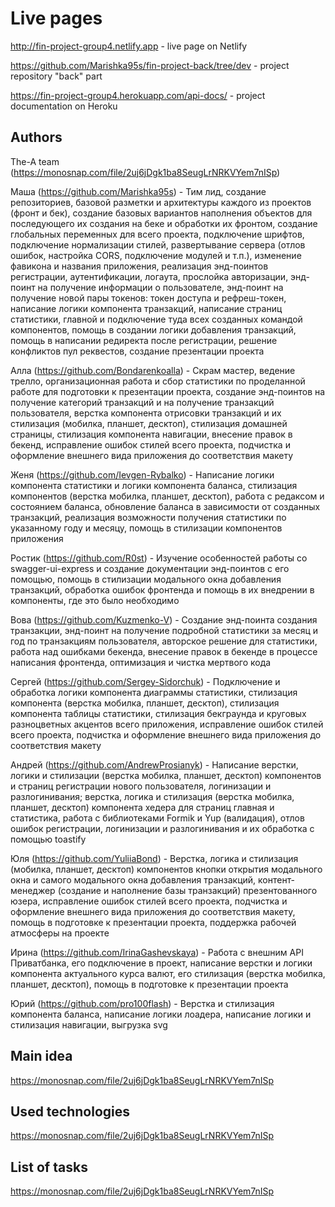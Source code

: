 # Live pages
http://fin-project-group4.netlify.app - live page on Netlify

https://github.com/Marishka95s/fin-project-back/tree/dev - project repository "back" part

https://fin-project-group4.herokuapp.com/api-docs/ - project documentation on Heroku

## Authors
The-A team (https://monosnap.com/file/2uj6jDgk1ba8SeugLrNRKVYem7nISp)

Маша (https://github.com/Marishka95s) -	Тим лид, создание репозиториев, базовой разметки и архитектуры каждого из проектов (фронт и бек), создание базовых вариантов наполнения объектов для последующего их создания на беке и обработки их фронтом, создание глобальных переменных для всего проекта, подключение шрифтов, подключение нормализации стилей, развертывание сервера (отлов ошибок, настройка CORS, подключение модулей и т.п.), изменение фавикона и названия приложения, реализация энд-поинтов регистрации, аутентификации, логаута, прослойка авторизации, энд-поинт на получение информации о пользователе, энд-поинт на получение новой пары токенов: токен доступа и рефреш-токен, написание логики компонента транзакций, написание страниц статистики, главной и подключение туда всех созданных командой компонентов, помощь в создании логики добавления транзакций, помощь в написании редиректа после регистрации, решение конфликтов пул реквестов, создание презентации проекта

Алла (https://github.com/Bondarenkoalla) -	Скрам мастер, ведение трелло, организационная работа и сбор статистики по проделанной работе для подготовки к презентации проекта, создание энд-поинтов на получение категорий транзакций и на получение транзакций пользователя, верстка компонента отрисовки транзакций и их стилизация (мобилка, планшет, десктоп), стилизация домашней страницы, стилизация компонента навигации, внесение правок в бекенд, исправление ошибок стилей всего проекта, подчистка и оформление внешнего вида приложения до соответствия макету

Женя (https://github.com/Ievgen-Rybalko) -	Написание логики компонента статистики и логики компонента баланса, стилизация компонентов (верстка мобилка, планшет, десктоп), работа с редаксом и состоянием баланса, обновление баланса в зависимости от созданных транзакций, реализация возможности получения статистики по указанному году и месяцу, помощь в стилизации компонентов приложения

Ростик (https://github.com/R0st) -	Изучение особенностей работы со swagger-ui-express и создание документации энд-поинтов с его помощью, помощь в стилизации модального окна добавления транзакций, обработка ошибок фронтенда и помощь в их внедрении в компоненты, где это было необходимо

Вова (https://github.com/Kuzmenko-V) -	Создание  энд-поинта создания транзакции, энд-поинт на получение подробной статистики за месяц и год по транзакциям пользователя, авторское решение для статистики, работа над ошибками бекенда, внесение правок в бекенде в процессе написания фронтенда, оптимизация и чистка мертвого кода

Сергей (https://github.com/Sergey-Sidorchuk) -	Подключение и обработка логики компонента диаграммы статистики, стилизация компонента (верстка мобилка, планшет, десктоп), стилизация компонента таблицы статистики, стилизация бекграунда и круговых разноцветных акцентов всего приложения, исправление ошибок стилей всего проекта, подчистка и оформление внешнего вида приложения до соответствия макету

Андрей (https://github.com/AndrewProsianyk) -	Написание верстки, логики и стилизации (верстка мобилка, планшет, десктоп) компонентов и страниц регистрации нового пользователя, логинизации и разлогинивания; верстка, логика и стилизация (верстка мобилка, планшет, десктоп) компонента хедера для страниц главная и статистика, работа с библиотеками Formik и Yup (валидация), отлов ошибок регистрации, логинизации и разлогинивания и их обработка с помощью toastify

Юля	(https://github.com/YuliiaBond) - Верстка, логика и стилизация (мобилка, планшет, десктоп) компонентов кнопки открытия модального окна и самого модального окна добавления транзакций, контент-менеджер (создание и наполнение базы транзакций) презентованного юзера, исправление ошибок стилей всего проекта, подчистка и оформление внешнего вида приложения до соответствия макету, помощь в подготовке к презентации проекта, поддержка рабочей атмосферы на проекте

Ирина (https://github.com/IrinaGashevskaya) -	Работа с внешним АРІ Приватбанка, его подключение в проект, написание верстки и логики компонента актуального курса валют, его стилизация (верстка мобилка, планшет, десктоп), помощь в подготовке к презентации проекта

Юрий (https://github.com/pro100flash) -	Верстка и стилизация компонента баланса, написание логики лоадера, написание логики и стилизация навигации, выгрузка svg 

## Main idea
https://monosnap.com/file/2uj6jDgk1ba8SeugLrNRKVYem7nISp

## Used technologies
https://monosnap.com/file/2uj6jDgk1ba8SeugLrNRKVYem7nISp

## List of tasks
https://monosnap.com/file/2uj6jDgk1ba8SeugLrNRKVYem7nISp
